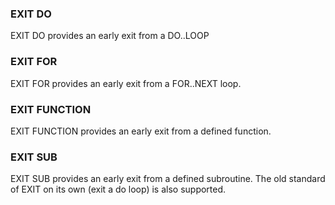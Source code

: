 

### EXIT DO

EXIT DO provides an early exit from a DO..LOOP

### EXIT FOR

EXIT FOR provides an early exit from a FOR..NEXT loop.

### EXIT FUNCTION

EXIT FUNCTION provides an early exit from a defined function.

### EXIT SUB

EXIT SUB provides an early exit from a defined subroutine. The old standard of EXIT on its own (exit a do loop) is also supported.